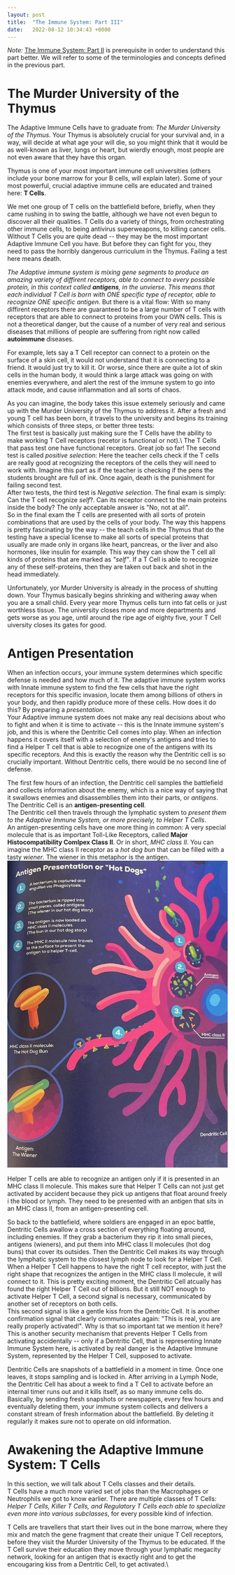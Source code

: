 ```yaml
---
layout: post
title:  "The Immune System: Part III"
date:   2022-08-12 10:34:43 +0000
---
```


*Note:* [The Immune System: Part II](https://aslanbakirov.github.io/2022/08/08/immune-system-part2.html) is prerequisite in order to understand this part better. We will refer to some of the terminologies and concepts defined in the previous  part.


# The Murder University of the Thymus

The Adaptive Immune Cells have to graduate from: _The Murder University of the Thymus_. Your Thymus is absolutely crucial for your survival and, in a way, will decide at what age your will die, so you might think that it would be as well-known as liver, lungs or heart, but wierdly enough, most people are not even aware that they have this organ. 


Thymus is one of your most important immune cell universities (others include your bone marrow for your B cells, will explain later). Some of your most powerful, crucial adaptive immune cells are educated and trained here: **T Cells**. 


We met one group of T cells on the battlefield before, briefly, when they came rushing in to swing the battle, although we have not even begun to discover all their qualities. T Cells do a variety of things, from orchestrating other immune cells, to being antivirus superweapons, to killing cancer cells.  Without T Cells you are quite dead -- they may be the most important Adaptive Immune Cell you have. But before they can fight for you, they need to pass the horribly dangerous curriculum in the Thymus. Failing a test here means death.


_The Adaptive immune system is mixing gene segments to produce an amazing variety of diffirent receptors, able to connect to every possible protein, in this context called **antigens**, in the unvierse. This means that each individual T Cell is born with ONE specific type of receptor, able to recognize ONE specific antigen._ But there is a vital flow:  With so many diffirent receptors there are guaranteed to be a large number of T cells with receptors that are able to connect to proteins from your OWN cells. This is not a theoretical danger, but the cause of a number of very real and serious diseases that millions of people are suffering from right now called **autoimmune** diseases.


For example, lets say a T Cell receptor can connect to a protein on the surface of a skin cell, it would not understand that it is connecting to a friend. It would just try to kill it. Or worse, since there are quite a lot of skin cells in the human body, it would think a large attack was going on with enemies everywhere, and alert the rest of the immune system to go into attack mode, and cause inflammation and all sorts of chaos. 


As you can imagine, the body takes this issue extemely seriously and came up with the Murder University of the Thymus to address it. After a fresh and young T cell has been born, it travels to the university and begins its training which consists of three steps, or better three tests:\
The first test is basically just making sure the T Cells have the ability to make working T Cell receptors (recetor is functional or not).\ 
The T Cells that pass test one have functional receptors. Great job so far! The second test is called  _positive selection_: Here the teacher cells check if the T cells are really good at recognizing the receptors of the cells they will need to work with.  Imagine this part as if the teacher is checking if the pens the students brought are full of ink. Once again, death is the punishment for failing second test.\
After two tests, the third test is _Negative selection_. The final exam is simply: Can the T cell recognize _self_?. Can its receptor connect to the main proteins inside the body? The only acceptable answer is "No, not at all".\
So in the final exam the T cells are presented with all sorts of protein combinations that are used by the cells of your body. The way this happens is pretty fascinating by the way -- the teach cells in the Thymus that do the testing have a special license to make all sorts of special proteins that usually are made only in organs like heart, pancreas, or the liver and also hormones, like insulin for example. This way they can show the T cell all kinds of proteins that are marked as  _"self"_. If a T Cell is able to recognize any of these self-proteins, then they are taken out back and shot in the head immediately. 


Unfortunately, yor Murder University is already in the process of shutting down. Your Thymus basically begins shrinking and withering away when you are a small child. Every year more Thymus cells turn into fat cells or just worthless tissue. The university closes more and more departments and gets worse as you age, until around the ripe age of eighty five, your T Cell uiversity closes its gates for good. 

# Antigen Presentation

When an infection occurs, your immune system determines which specific defense is needed and how much of it. The adaptive immune system works with Innate immune system to find the few cells that have the right receptors for this specific invasion, locate them among billions of others in your body, and then rapidly produce more of these cells. How does it do this? By preparing a _presentation_.\
Your Adaptive immune system does not make any real decisions about who to fight and when it is time to activate -- this is the Innate immune system's job, and this is where the Dentritic Cell comes into play. When an infection happens it covers itself with a selection of enemy's antigens and tries to find a Helper T cell that is able to recognize one of the antigens with its specific receptors. And this is exactly  the reason why the Dentritic cell is so crucially important. Without Dentritic cells, there would be no second line of defense. 


The first few hours of an infection, the Dentritic cell samples the battlefield and collects information about the enemy, which is a nice way of saying that it swallows enemies and disassemblies them into their parts, or _antigens_. The Dentritic Cell is an **antigen-presenting cell**.\
The Dentritic cell then travels through the lymphatic system to _present them to the Adaptive Immune System, or more precisely, to Helper T Cells_.\
An antigen-presenting cells have one more thing in common: A very special molecule that is as important Toll-Like Receptors, called **Major Histocompatibility Comlpex Class II**. Or in short, _MHC class II_. You can imagine the MHC class II receptor as a _hot dog bun_ that can be filled with a tasty _wiener_. The wiener in this metaphor is the antigen. 
 ![Antigen Representation](/assets/MHC.jpeg)
 

Helper T cells are able to recognize an antigen only if it is presented in an MHC class II molecule. This makes sure that Helper T Cells can not just get activated by accident because they pick up antigens that float around freely i the blood or lymph. They need to be presented with an antigen that sits in an MHC class II, from an antigen-presenting cell. 


So back to the battlefield, where soldiers are engaged in an epoc battle, Dentritic Cells awallow a cross section of everything floating around, including enemies. If they grab a bacterium they rip it into small pieces, antigens (wieners), and put them into MHC class II molecules (hot dog buns) that cover its outsides. Then the Dentritic Cell makes its way through the lymphatic system to the closest lymph node to look for a Helper T Cell. When a Helper T Cell happens to have the right T cell receptor, with just the right shape that recognizes the antigen in the MHC class II molecule, it will connect to it. This is pretty exciting moment, the Dentritic Cell atcually has found the right Helper T Cell out of billions. But it still NOT enough to activate Helper T Cell, a second signal is necessary, communicated by another set of receptors on both cells.\
This second signal is like a gentle kiss from the Dentritic Cell. It is another confirmation signal that clearly communicates again: "This is real, you are really properly activated!". Why is that so important tat we mention it here? This is another security mechanism that prevents Helper T Cells from activating accidentally -- only if a Dentritic Cell, that is representing Innate Immune System here, is activated by real danger is the Adaptive Immune System, represented by the Helper T Cell, supposed to activate. 


Dentritic Cells are snapshots of a battlefield in a moment in time. Once one leaves, it stops sampling and is locked in. After arriving in a Lymph Node, the Dentritic Cell has about a week to find a T Cell to activate before an internal timer runs out and it kills itself, as so many immune cells do. Basically, by sending fresh snapshots or newspapers, every few hours and eventually deleting them, your immune system collects and delivers a constant stream of fresh information about the battlefield. By deleting it regularly it makes sure not to operate on old information. 

# Awakening the Adaptive Immune System: T Cells

In this section, we will talk about T Cells classes and their details.\
T Cells have a much more varied set of jobs than the Macrophages or Neutrophils we got to know earlier. There are multiple classes of T Cells: _Helper T Cells, Killer T Cells, and Regulatory T Cells each able to specialize even more into various subclasses_, for every possible kind of infection.


T Cells are travellers that start their lives out in the bone marrow, where they mix and match the gene fragment that create their unique T Cell receptors, before they visit the Murder University of the Thymus to be educated. If the T Cell survive their education they move through your lymphatic megacity network, looking for an antigen that is exactly right and to get the encougaring kiss from a Dentritic Cell, to get activated.\ 
 

  





  


